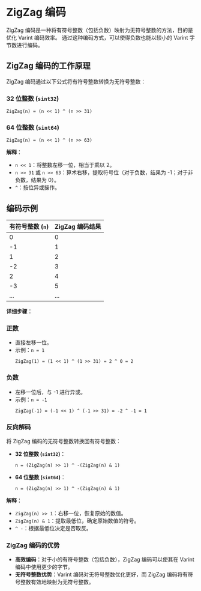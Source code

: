 # ZigZag 编码

ZigZag 编码是一种将有符号整数（包括负数）映射为无符号整数的方法，目的是优化 Varint 编码效率。
通过这种编码方式，可以使得负数也能以较小的 Varint 字节数进行编码。

## ZigZag 编码的工作原理

ZigZag 编码通过以下公式将有符号整数转换为无符号整数：

### 32 位整数 (`sint32`)

```
ZigZag(n) = (n << 1) ^ (n >> 31)
```

### 64 位整数 (`sint64`)

```
ZigZag(n) = (n << 1) ^ (n >> 63)
```

**解释**：

- `n << 1`：将整数左移一位，相当于乘以 2。
- `n >> 31` 或 `n >> 63`：算术右移，提取符号位（对于负数，结果为 -1；对于非负数，结果为 0）。
- `^`：按位异或操作。

## 编码示例

| 有符号整数 (`n`) | ZigZag 编码结果       |
|-------------|-------------------|
| 0           | 0                 |
| -1          | 1                 |
| 1           | 2                 |
| -2          | 3                 |
| 2           | 4                 |
| -3          | 5                 |
| ...         | ...               |

**详细步骤**：

### 正数

- 直接左移一位。
- 示例：`n = 1`
  ```
  ZigZag(1) = (1 << 1) ^ (1 >> 31) = 2 ^ 0 = 2
  ```

### 负数

- 左移一位后，与 -1 进行异或。
- 示例：`n = -1`
  ```
  ZigZag(-1) = (-1 << 1) ^ (-1 >> 31) = -2 ^ -1 = 1
  ```

### 反向解码

将 ZigZag 编码的无符号整数转换回有符号整数：

- **32 位整数 (`sint32`)**：

  ```
  n = (ZigZag(n) >> 1) ^ -(ZigZag(n) & 1)
  ```

- **64 位整数 (`sint64`)**：

  ```
  n = (ZigZag(n) >> 1) ^ -(ZigZag(n) & 1)
  ```

**解释**：

- `ZigZag(n) >> 1`：右移一位，恢复原始的数值。
- `ZigZag(n) & 1`：提取最低位，确定原始数值的符号。
- `^ -`：根据最低位决定是否取反。

### ZigZag 编码的优势

- **高效编码**：对于小的有符号整数（包括负数），ZigZag 编码可以使其在 Varint 编码中使用更少的字节。
- **无符号整数优势**：Varint 编码对无符号整数优化更好，而 ZigZag 编码将有符号整数有效地映射为无符号整数。